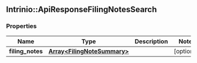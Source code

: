 ## Intrinio::ApiResponseFilingNotesSearch

### Properties
Name | Type | Description | Notes
------------ | ------------- | ------------- | -------------
**filing_notes** | [**Array&lt;FilingNoteSummary&gt;**](FilingNoteSummary.md) |  | [optional] 


